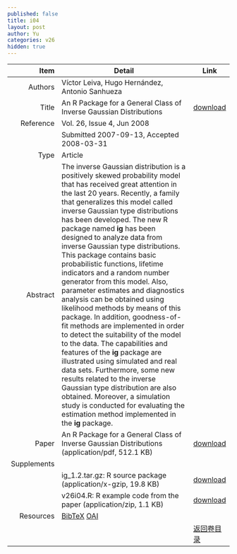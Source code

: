 ```yaml
---
published: false
title: i04
layout: post
author: Yu
categories: v26
hidden: true
---
```


| Item | Detail | Link |
|---:|---|---|
| Authors | Víctor Leiva, Hugo Hernández, Antonio Sanhueza| |
| Title |An R Package for a General Class of Inverse Gaussian Distributions | [download](http://www.jstatsoft.org/v26/i04/paper) |
| Reference |Vol. 26, Issue 4, Jun 2008 | |
| | Submitted 2007-09-13, Accepted 2008-03-31| | 
| Type | Article| |
| Abstract | The inverse Gaussian distribution is a positively skewed probability model that has received great attention in the last 20 years. Recently, a family that generalizes this model called inverse Gaussian type distributions has been developed. The new R package named <b>ig</b> has been designed to analyze data from inverse Gaussian type distributions. This package contains basic probabilistic functions, lifetime indicators and a random number generator from this model. Also, parameter estimates and diagnostics analysis can be obtained using likelihood methods by means of this package. In addition, goodness-of-fit methods are implemented in order to detect the suitability of the model to the data. The capabilities and features of the <b>ig</b> package are illustrated using simulated and real data sets. Furthermore, some new results related to the inverse Gaussian type distribution are also obtained. Moreover, a simulation study is conducted for evaluating the estimation method implemented in the <b>ig</b> package.| |
| Paper | An R Package for a General Class of Inverse Gaussian Distributions  (application/pdf, 512.1 KB)| [download](http://www.jstatsoft.org/v26/i04/paper) |
| Supplements | | |
| |ig_1.2.tar.gz: R source package  (application/x-gzip, 19.8 KB)|  [download](http://www.jstatsoft.org/v26/i04/supp/1) |
| |v26i04.R: R example code from the paper  (application/zip, 1.1 KB)|  [download](http://www.jstatsoft.org/v26/i04/supp/2) |
| Resources | [BibTeX](http://www.jstatsoft.org/v26/i04/bibtex) [OAI](http://www.jstatsoft.org/oai?verb=GetRecord&identifier=oai.jstatsoft/v26/i04&prefix=oai_dc)| |
| |  | [返回卷目录]({{site.baseurl}}/volume/v26.html) |